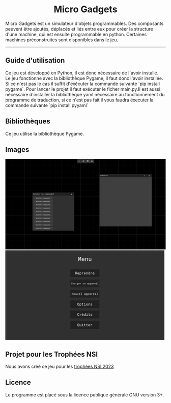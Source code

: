 <h1 align="center">Micro Gadgets</h1>

<p>Micro Gadgets est un simulateur d'objets programmables. Des composants peuvent être ajoutés, déplacés et liés entre eux pour créer la structure d'une machine, qui est ensuite programmable en python. Certaines machines préconstruites sont disponibles dans le jeu.</p>

----

<h2>Guide d'utilisation</h2>
  <p>Ce jeu est développé en Python, il est donc nécessaire de l'avoir installé.<br>Le jeu fonctionne avec la bibliothèque Pygame, il faut donc l'avoir installée. Si ce n'est pas le cas il suffit d'exécuter la commande suivante `pip install pygame`. Pour lancer le projet il faut exécuter le ficher main.py.Il est aussi nécessaire d'installer la bibliothèque yaml nécessaire au fonctionnement du programme de traduction, si ce n'est pas fait il vous faudra éxecuter la commande suivante `pip install pyyaml`</p>
<h2>Bibliothèques</h2>
  <p>Ce jeu utilise la bibliothèque Pygame.
<h2>Images</h2>
<img src='doc/images/Screenshot_1.png'>
<img src='doc/images/Screenshot_2.png' width='500'>
<h2>Projet pour les Trophées NSI</h2>
<p>Nous avons créé ce jeu pour les <a href='https://trophees-nsi.fr/'>trophées NSI 2023</a></p>
<h2>Licence</h2>
<p>Le programme est placé sous la licence publique générale GNU version 3+.
